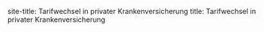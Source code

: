 
site-title: Tarifwechsel in privater Krankenversicherung
title: Tarifwechsel in privater Krankenversicherung
